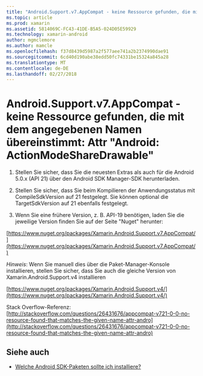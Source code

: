 ```yaml
---
title: "Android.Support.v7.AppCompat - keine Ressource gefunden, die mit dem angegebenen Namen übereinstimmt: Attr \"Android: ActionModeShareDrawable\""
ms.topic: article
ms.prod: xamarin
ms.assetid: 5814069C-FC43-41DE-B5A5-024D05E59929
ms.technology: xamarin-android
author: mgmclemore
ms.author: mamcle
ms.openlocfilehash: f37d8439d5987a2f577aee741a2b2374990dae91
ms.sourcegitcommit: 6cd40d190abe38edd50fc74331be15324a845a28
ms.translationtype: MT
ms.contentlocale: de-DE
ms.lasthandoff: 02/27/2018
---
```

# <a name="androidsupportv7appcompat---no-resource-found-that-matches-the-given-name-attr-androidactionmodesharedrawable"></a>Android.Support.v7.AppCompat - keine Ressource gefunden, die mit dem angegebenen Namen übereinstimmt: Attr "Android: ActionModeShareDrawable"

1. Stellen Sie sicher, dass Sie die neuesten Extras als auch für die Android 5.0.x (API 21) über den Android SDK Manager-SDK herunterladen.

2. Stellen Sie sicher, dass Sie beim Kompilieren der Anwendungsstatus mit CompileSdkVersion auf 21 festgelegt. Sie können optional die TargetSdkVersion auf 21 ebenfalls festgelegt.

3. Wenn Sie eine frühere Version, z. B. API-19 benötigen, laden Sie die jeweilige Version finden Sie auf der Seite "Nuget" herunter:

[https://www.nuget.org/packages/Xamarin.Android.Support.v7.AppCompat/](https://www.nuget.org/packages/Xamarin.Android.Support.v7.AppCompat/)

*Hinweis*: Wenn Sie manuell dies über die Paket-Manager-Konsole installieren, stellen Sie sicher, dass Sie auch die gleiche Version von Xamarin.Android.Support.v4 installieren

[https://www.nuget.org/packages/Xamarin.Android.Support.v4/](https://www.nuget.org/packages/Xamarin.Android.Support.v4/)

Stack Overflow-Referenz: [http://stackoverflow.com/questions/26431676/appcompat-v721-0-0-no-resource-found-that-matches-the-given-name-attr-andro](http://stackoverflow.com/questions/26431676/appcompat-v721-0-0-no-resource-found-that-matches-the-given-name-attr-andro)

## <a name="see-also"></a>Siehe auch

- [Welche Android SDK-Paketen sollte ich installiere?](~/android/troubleshooting/questions/install-android-sdk-packages.md)

